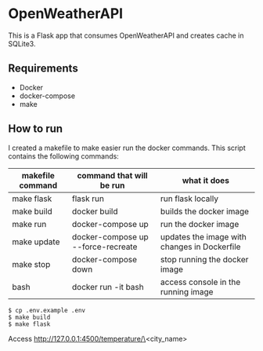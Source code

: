 # OpenWeatherAPI

This is a Flask app that consumes OpenWeatherAPI and creates cache in SQLite3.


## Requirements
- Docker
- docker-compose
- make

## How to run

I created a makefile to make easier run the docker commands. This script contains the following commands:

| makefile command | command that will be run           | what it does                                 |
|------------------|------------------------------------|----------------------------------------------|
| make flask       | flask run                          | run flask locally                            |
| make build       | docker build                       | builds the docker image                      |
| make run         | docker-compose up                  | run the docker image                         |
| make update      | docker-compose up --force-recreate | updates the image with changes in Dockerfile |
| make stop        | docker-compose down                | stop running the docker image                |
| bash             | docker run -it bash                | access console in the running image          |

```
$ cp .env.example .env
$ make build
$ make flask
```

Access http://127.0.0.1:4500/temperature/\<city_name\>